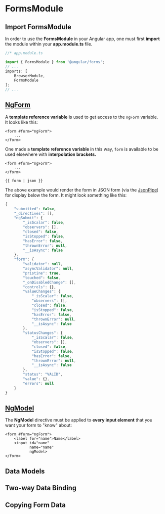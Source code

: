# FormsModule

## Import FormsModule

In order to use the **FormsModule** in your Angular app, one must first **import** the module within your **app.module.ts** file.

```typescript
//* app.module.ts

import { FormsModule } from '@angular/forms';
// ...
imports: [
    BrowserModule,
    FormsModule
];
// ...
```

## [NgForm](https://angular.io/api/forms/NgForm)

A **template reference variable** is used to get access to the `ngForm` variable. It looks like this:

```markup
<form #form="ngForm">
    ...
</form>
```

One made a **template reference variable** in this way, `form` is available to be used elsewhere with **interpolation brackets.**

```markup
<form #form="ngForm">
    ...
</form>

{{ form | json }}
```

The above example would render the form in JSON form \(via the [JsonPipe](https://angular.io/api/common/JsonPipe)\) for display below the form. It might look something like this:

```javascript
{
    "submitted": false,
    "_directives": [],
    "ngSubmit": {
        "_isScalar": false,
        "observers": [],
        "closed": false,
        "isStopped": false,
        "hasError": false,
        "thrownError": null,
        "__isAsync": false
    },
    "form": {
        "validator": null,
        "asyncValidator": null,
        "pristine": true,
        "touched": false,
        "_onDisabledChange": [],
        "controls": {},
        "valueChanges": {
            "_isScalar": false,
            "observers": [],
            "closed": false,
            "isStopped": false,
            "hasError": false,
            "thrownError": null,
            "__isAsync": false
        },
        "statusChanges": {
            "_isScalar": false,
            "observers": [],
            "closed": false,
            "isStopped": false,
            "hasError": false,
            "thrownError": null,
            "__isAsync": false
        },
        "status": "VALID",
        "value": {},
        "errors": null
    }
}
```

## [NgModel](https://angular.io/api/forms/NgModel)

The **NgModel** directive must be applied to **every input element** that you want your form to "know" about:

```markup
<form #form="ngForm">
    <label for="name">Name</label>
    <input id="name"
           name="name"
           ngModel>
</form>
```

## Data Models

## Two-way Data Binding

## Copying Form Data



